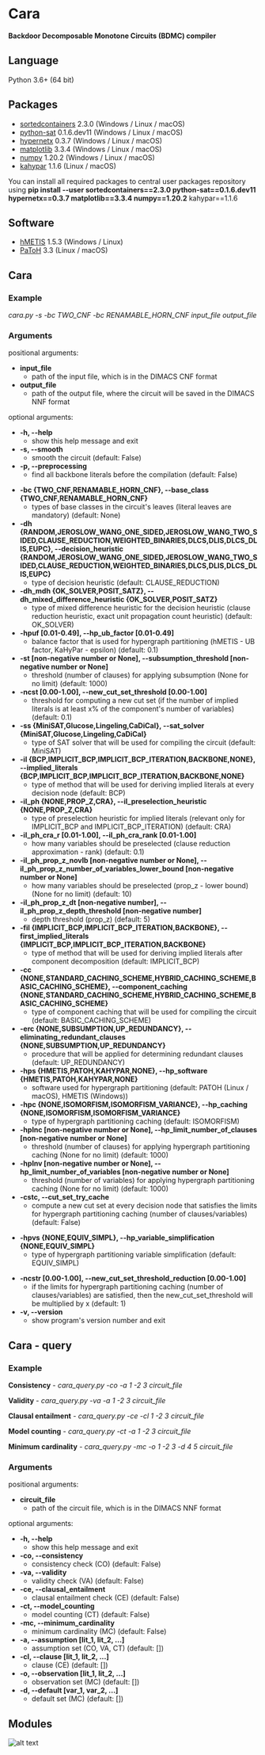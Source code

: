 # Cara
**Backdoor Decomposable Monotone Circuits (BDMC) compiler**

## Language
Python 3.6+ (64 bit)

## Packages
* <a href="https://pypi.org/project/sortedcontainers/" target="_blank">sortedcontainers</a> 2.3.0 (Windows / Linux / macOS)
* <a href="https://pypi.org/project/python-sat/" target="_blank">python-sat</a> 0.1.6.dev11 (Windows / Linux / macOS)
* <a href="https://pypi.org/project/hypernetx/" target="_blank">hypernetx</a> 0.3.7 (Windows / Linux / macOS)
* <a href="https://pypi.org/project/matplotlib/" target="_blank">matplotlib</a> 3.3.4 (Windows / Linux / macOS)
* <a href="https://pypi.org/project/numpy/" target="_blank">numpy</a> 1.20.2 (Windows / Linux / macOS)
* <a href="https://pypi.org/project/kahypar/" target="_blank">kahypar</a> 1.1.6 (Linux / macOS)

You can install all required packages to central user packages repository using **pip install --user sortedcontainers==2.3.0 python-sat==0.1.6.dev11 hypernetx==0.3.7 matplotlib==3.3.4 numpy==1.20.2** kahypar==1.1.6

## Software
* <a href="http://glaros.dtc.umn.edu/gkhome/metis/hmetis/overview" target="_blank">hMETIS</a> 1.5.3 (Windows / Linux)
* <a href="https://www.cc.gatech.edu/~umit/software.html" target="_blank">PaToH</a> 3.3 (Linux / macOS)

## Cara
### Example
*cara.py -s -bc TWO_CNF -bc RENAMABLE_HORN_CNF input_file output_file*

### Arguments
positional arguments:
* **input_file**
  + path of the input file, which is in the DIMACS CNF format
* **output_file**
  + path of the output file, where the circuit will be saved in the DIMACS NNF format

optional arguments:
+ **-h, --help**
  + show this help message and exit
+ **-s, --smooth**
  + smooth the circuit (default: False)
+ **-p, --preprocessing**
  + find all backbone literals before the compilation (default: False)
* **-bc {TWO_CNF,RENAMABLE_HORN_CNF}, --base_class {TWO_CNF,RENAMABLE_HORN_CNF}**
  + types of base classes in the circuit's leaves (literal leaves are mandatory) (default: None)
* **-dh {RANDOM,JEROSLOW_WANG_ONE_SIDED,JEROSLOW_WANG_TWO_SIDED,CLAUSE_REDUCTION,WEIGHTED_BINARIES,DLCS,DLIS,DLCS_DLIS,EUPC}, --decision_heuristic {RANDOM,JEROSLOW_WANG_ONE_SIDED,JEROSLOW_WANG_TWO_SIDED,CLAUSE_REDUCTION,WEIGHTED_BINARIES,DLCS,DLIS,DLCS_DLIS,EUPC}**
  + type of decision heuristic (default: CLAUSE_REDUCTION)
* **-dh_mdh {OK_SOLVER,POSIT_SATZ}, --dh_mixed_difference_heuristic {OK_SOLVER,POSIT_SATZ}**
  + type of mixed difference heuristic for the decision heuristic (clause reduction heuristic, exact unit propagation count heuristic) (default: OK_SOLVER)
* **-hpuf [0.01-0.49], --hp_ub_factor [0.01-0.49]**
  + balance factor that is used for hypergraph partitioning (hMETIS - UB factor, KaHyPar - epsilon) (default: 0.1)
* **-st [non-negative number or None], --subsumption_threshold [non-negative number or None]**
  + threshold (number of clauses) for applying subsumption (None for no limit) (default: 1000)
* **-ncst [0.00-1.00], --new_cut_set_threshold [0.00-1.00]**
  + threshold for computing a new cut set (if the number of implied literals is at least x% of the component's number of variables) (default: 0.1)
* **-ss {MiniSAT,Glucose,Lingeling,CaDiCal}, --sat_solver {MiniSAT,Glucose,Lingeling,CaDiCal}**
  + type of SAT solver that will be used for compiling the circuit (default: MiniSAT)
* **-il {BCP,IMPLICIT_BCP,IMPLICIT_BCP_ITERATION,BACKBONE,NONE}, --implied_literals {BCP,IMPLICIT_BCP,IMPLICIT_BCP_ITERATION,BACKBONE,NONE}**
  + type of method that will be used for deriving implied literals at every decision node (default: BCP)
* **-il_ph {NONE,PROP_Z,CRA}, --il_preselection_heuristic {NONE,PROP_Z,CRA}**
  + type of preselection heuristic for implied literals (relevant only for IMPLICIT_BCP and IMPLICIT_BCP_ITERATION) (default: CRA)
* **-il_ph_cra_r [0.01-1.00], --il_ph_cra_rank [0.01-1.00]**
  + how many variables should be preselected (clause reduction approximation - rank) (default: 0.1)
* **-il_ph_prop_z_novlb [non-negative number or None], --il_ph_prop_z_number_of_variables_lower_bound [non-negative number or None]**
  + how many variables should be preselected (prop_z - lower bound) (None for no limit) (default: 10)
* **-il_ph_prop_z_dt [non-negative number], --il_ph_prop_z_depth_threshold [non-negative number]**
  + depth threshold (prop_z) (default: 5)
* **-fil {IMPLICIT_BCP,IMPLICIT_BCP_ITERATION,BACKBONE}, --first_implied_literals {IMPLICIT_BCP,IMPLICIT_BCP_ITERATION,BACKBONE}**
  + type of method that will be used for deriving implied literals after component decomposition (default: IMPLICIT_BCP)
* **-cc {NONE,STANDARD_CACHING_SCHEME,HYBRID_CACHING_SCHEME,BASIC_CACHING_SCHEME}, --component_caching {NONE,STANDARD_CACHING_SCHEME,HYBRID_CACHING_SCHEME,BASIC_CACHING_SCHEME}**
  + type of component caching that will be used for compiling the circuit (default: BASIC_CACHING_SCHEME)
* **-erc {NONE,SUBSUMPTION,UP_REDUNDANCY}, --eliminating_redundant_clauses {NONE,SUBSUMPTION,UP_REDUNDANCY}**
  + procedure that will be applied for determining redundant clauses (default: UP_REDUNDANCY)
* **-hps {HMETIS,PATOH,KAHYPAR,NONE}, --hp_software {HMETIS,PATOH,KAHYPAR,NONE}**
  + software used for hypergraph partitioning (default: PATOH (Linux / macOS), HMETIS (Windows))
* **-hpc {NONE,ISOMORFISM,ISOMORFISM_VARIANCE}, --hp_caching {NONE,ISOMORFISM,ISOMORFISM_VARIANCE}**
  + type of hypergraph partitioning caching (default: ISOMORFISM)
* **-hplnc [non-negative number or None], --hp_limit_number_of_clauses [non-negative number or None]**
  + threshold (number of clauses) for applying hypergraph partitioning caching (None for no limit) (default: 1000)
* **-hplnv [non-negative number or None], --hp_limit_number_of_variables [non-negative number or None]**
  + threshold (number of variables) for applying hypergraph partitioning caching (None for no limit) (default: 1000)
* **-cstc, --cut_set_try_cache**
  + compute a new cut set at every decision node that satisfies the limits for hypergraph partitioning caching (number of clauses/variables) (default: False)
+ **-hpvs {NONE,EQUIV_SIMPL}, --hp_variable_simplification {NONE,EQUIV_SIMPL}**
  + type of hypergraph partitioning variable simplification (default: EQUIV_SIMPL)
* **-ncstr [0.00-1.00], --new_cut_set_threshold_reduction [0.00-1.00]**
  + if the limits for hypergraph partitioning caching (number of clauses/variables) are satisfied, then the new_cut_set_threshold will be multiplied by x (default: 1)
* **-v, --version**
  + show program's version number and exit

## Cara - query
### Example
**Consistency** - *cara_query.py -co -a 1 -2 3 circuit_file*

**Validity** - *cara_query.py -va -a 1 -2 3 circuit_file*

**Clausal entailment** - *cara_query.py -ce -cl 1 -2 3 circuit_file*

**Model counting** - *cara_query.py -ct -a 1 -2 3 circuit_file*

**Minimum cardinality** - *cara_query.py -mc -o 1 -2 3 -d 4 5 circuit_file*

### Arguments
positional arguments:
* **circuit_file**
  + path of the circuit file, which is in the DIMACS NNF format
 
optional arguments:
+ **-h, --help**
  + show this help message and exit
+ **-co, --consistency**
  + consistency check (CO) (default: False)
+ **-va, --validity**
  + validity check (VA) (default: False)
+ **-ce, --clausal_entailment**
  + clausal entailment check (CE) (default: False)
+ **-ct, --model_counting**
  + model counting (CT) (default: False)
+ **-mc, --minimum_cardinality**
  + minimum cardinality (MC) (default: False)
+ **-a, --assumption [lit_1, lit_2, ...]**
  + assumption set (CO, VA, CT) (default: [])
+ **-cl, --clause [lit_1, lit_2, ...]**
  + clause (CE) (default: [])
+ **-o, --observation [lit_1, lit_2, ...]**
  + observation set (MC) (default: [])
+ **-d, --default [var_1, var_2, ...]**
  + default set (MC) (default: [])

## Modules
![alt text](images/modules.png)
